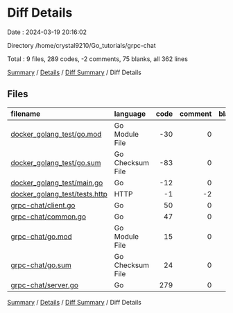 # Diff Details

Date : 2024-03-19 20:16:02

Directory /home/crystal9210/Go_tutorials/grpc-chat

Total : 9 files,  289 codes, -2 comments, 75 blanks, all 362 lines

[Summary](results.md) / [Details](details.md) / [Diff Summary](diff.md) / Diff Details

## Files
| filename | language | code | comment | blank | total |
| :--- | :--- | ---: | ---: | ---: | ---: |
| [docker_golang_test/go.mod](/docker_golang_test/go.mod) | Go Module File | -30 | 0 | -3 | -33 |
| [docker_golang_test/go.sum](/docker_golang_test/go.sum) | Go Checksum File | -83 | 0 | -1 | -84 |
| [docker_golang_test/main.go](/docker_golang_test/main.go) | Go | -12 | 0 | -5 | -17 |
| [docker_golang_test/tests.http](/docker_golang_test/tests.http) | HTTP | -1 | -2 | -1 | -4 |
| [grpc-chat/client.go](/grpc-chat/client.go) | Go | 50 | 0 | 13 | 63 |
| [grpc-chat/common.go](/grpc-chat/common.go) | Go | 47 | 0 | 12 | 59 |
| [grpc-chat/go.mod](/grpc-chat/go.mod) | Go Module File | 15 | 0 | 4 | 19 |
| [grpc-chat/go.sum](/grpc-chat/go.sum) | Go Checksum File | 24 | 0 | 1 | 25 |
| [grpc-chat/server.go](/grpc-chat/server.go) | Go | 279 | 0 | 55 | 334 |

[Summary](results.md) / [Details](details.md) / [Diff Summary](diff.md) / Diff Details
